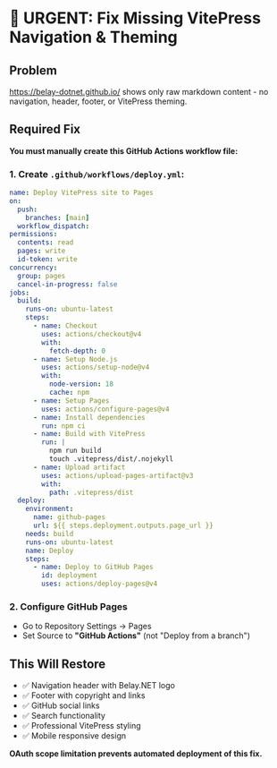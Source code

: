 # 🚨 URGENT: Fix Missing VitePress Navigation & Theming

## Problem
https://belay-dotnet.github.io/ shows only raw markdown content - no navigation, header, footer, or VitePress theming.

## Required Fix
**You must manually create this GitHub Actions workflow file:**

### 1. Create `.github/workflows/deploy.yml`:
```yaml
name: Deploy VitePress site to Pages
on:
  push:
    branches: [main]
  workflow_dispatch:
permissions:
  contents: read
  pages: write
  id-token: write
concurrency:
  group: pages
  cancel-in-progress: false
jobs:
  build:
    runs-on: ubuntu-latest
    steps:
      - name: Checkout
        uses: actions/checkout@v4
        with:
          fetch-depth: 0
      - name: Setup Node.js
        uses: actions/setup-node@v4
        with:
          node-version: 18
          cache: npm
      - name: Setup Pages
        uses: actions/configure-pages@v4
      - name: Install dependencies
        run: npm ci
      - name: Build with VitePress
        run: |
          npm run build
          touch .vitepress/dist/.nojekyll
      - name: Upload artifact
        uses: actions/upload-pages-artifact@v3
        with:
          path: .vitepress/dist
  deploy:
    environment:
      name: github-pages
      url: ${{ steps.deployment.outputs.page_url }}
    needs: build
    runs-on: ubuntu-latest
    name: Deploy
    steps:
      - name: Deploy to GitHub Pages
        id: deployment
        uses: actions/deploy-pages@v4
```

### 2. Configure GitHub Pages
- Go to Repository Settings → Pages  
- Set Source to **"GitHub Actions"** (not "Deploy from a branch")

## This Will Restore
- ✅ Navigation header with Belay.NET logo
- ✅ Footer with copyright and links
- ✅ GitHub social links
- ✅ Search functionality
- ✅ Professional VitePress styling
- ✅ Mobile responsive design

**OAuth scope limitation prevents automated deployment of this fix.**